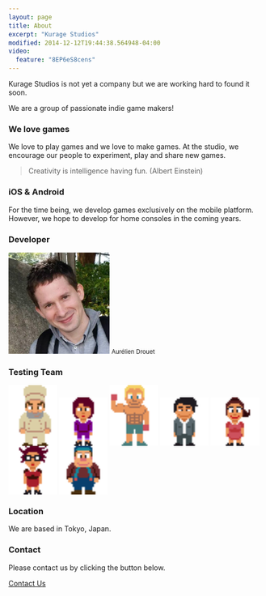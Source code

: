```yaml
---
layout: page
title: About
excerpt: "Kurage Studios"
modified: 2014-12-12T19:44:38.564948-04:00
video:
  feature: "8EP6eS8cens"
---
```


Kurage Studios is not yet a company but we are working hard to found it soon.

We are a group of passionate indie game makers!

### We love games

We love to play games and we love to make games.
At the studio, we encourage our people to experiment, play and share new games.

> Creativity is intelligence having fun. (Albert Einstein)

### iOS & Android

For the time being, we develop games exclusively on the mobile platform. However, we hope to develop for home consoles in the coming years.

### Developer

<img src="/images/bio-aurelien.jpg" class="bio-photo" alt="Aurélien bio photo">
<small>Aurélien Drouet</small>

### Testing Team

<div>
  <img src="/images/team/ben.png" class="pixelated" width="96" style="vertical-align: bottom" />
  <img src="/images/team/eri.png" class="pixelated" width="96" style="vertical-align: bottom" />
  <img src="/images/team/flo.png" class="pixelated" width="96" style="vertical-align: bottom" />
  <img src="/images/team/max.png" class="pixelated" width="96" style="vertical-align: bottom" />
  <img src="/images/team/mika.png" class="pixelated" width="96" style="vertical-align: bottom" />
  <img src="/images/team/nicole.png" class="pixelated" width="96" style="vertical-align: bottom" />
  <img src="/images/team/paul.png" class="pixelated" width="96" style="vertical-align: bottom" />
</div>

### Location

We are based in Tokyo, Japan.

### Contact

Please contact us by clicking the button below.

<a href="mailto:kurage.studios@gmail.com" class="btn">Contact Us</a>